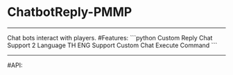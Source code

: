 # ChatbotReply-PMMP
<hr>
Chat bots interact with players.
#Features:
  ```python
  Custom Reply Chat
  Support 2 Language TH ENG
  Support Custom Chat Execute Command
  ```
<hr>
#API:

